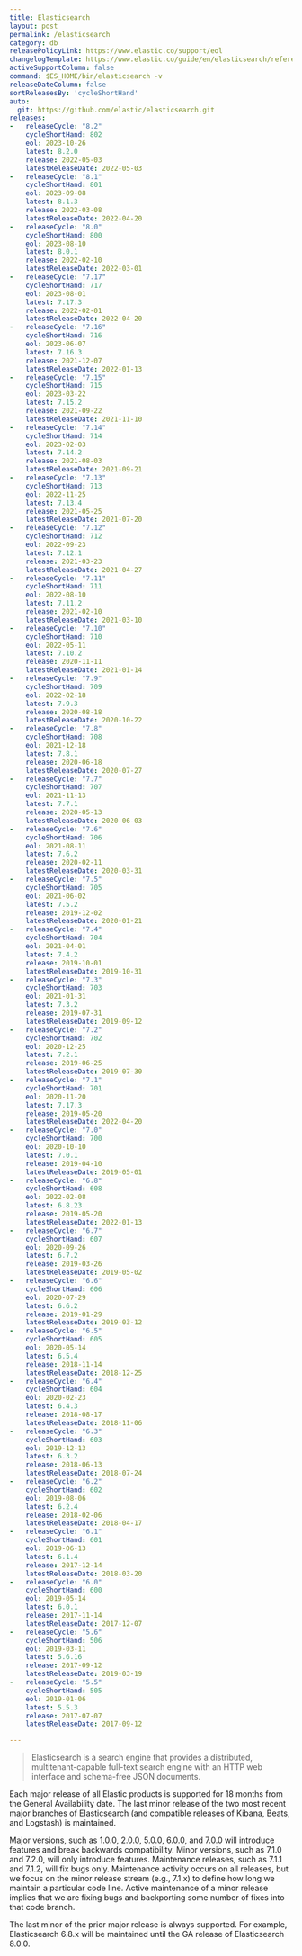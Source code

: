 ```yaml
---
title: Elasticsearch
layout: post
permalink: /elasticsearch
category: db
releasePolicyLink: https://www.elastic.co/support/eol
changelogTemplate: https://www.elastic.co/guide/en/elasticsearch/reference/__RELEASE_CYCLE__/release-notes-__LATEST__.html
activeSupportColumn: false
command: $ES_HOME/bin/elasticsearch -v
releaseDateColumn: false
sortReleasesBy: 'cycleShortHand'
auto:
  git: https://github.com/elastic/elasticsearch.git
releases:
-   releaseCycle: "8.2"
    cycleShortHand: 802
    eol: 2023-10-26
    latest: 8.2.0
    release: 2022-05-03
    latestReleaseDate: 2022-05-03
-   releaseCycle: "8.1"
    cycleShortHand: 801
    eol: 2023-09-08
    latest: 8.1.3
    release: 2022-03-08
    latestReleaseDate: 2022-04-20
-   releaseCycle: "8.0"
    cycleShortHand: 800
    eol: 2023-08-10
    latest: 8.0.1
    release: 2022-02-10
    latestReleaseDate: 2022-03-01
-   releaseCycle: "7.17"
    cycleShortHand: 717
    eol: 2023-08-01
    latest: 7.17.3
    release: 2022-02-01
    latestReleaseDate: 2022-04-20
-   releaseCycle: "7.16"
    cycleShortHand: 716
    eol: 2023-06-07
    latest: 7.16.3
    release: 2021-12-07
    latestReleaseDate: 2022-01-13
-   releaseCycle: "7.15"
    cycleShortHand: 715
    eol: 2023-03-22
    latest: 7.15.2
    release: 2021-09-22
    latestReleaseDate: 2021-11-10
-   releaseCycle: "7.14"
    cycleShortHand: 714
    eol: 2023-02-03
    latest: 7.14.2
    release: 2021-08-03
    latestReleaseDate: 2021-09-21
-   releaseCycle: "7.13"
    cycleShortHand: 713
    eol: 2022-11-25
    latest: 7.13.4
    release: 2021-05-25
    latestReleaseDate: 2021-07-20
-   releaseCycle: "7.12"
    cycleShortHand: 712
    eol: 2022-09-23
    latest: 7.12.1
    release: 2021-03-23
    latestReleaseDate: 2021-04-27
-   releaseCycle: "7.11"
    cycleShortHand: 711
    eol: 2022-08-10
    latest: 7.11.2
    release: 2021-02-10
    latestReleaseDate: 2021-03-10
-   releaseCycle: "7.10"
    cycleShortHand: 710
    eol: 2022-05-11
    latest: 7.10.2
    release: 2020-11-11
    latestReleaseDate: 2021-01-14
-   releaseCycle: "7.9"
    cycleShortHand: 709
    eol: 2022-02-18
    latest: 7.9.3
    release: 2020-08-18
    latestReleaseDate: 2020-10-22
-   releaseCycle: "7.8"
    cycleShortHand: 708
    eol: 2021-12-18
    latest: 7.8.1
    release: 2020-06-18
    latestReleaseDate: 2020-07-27
-   releaseCycle: "7.7"
    cycleShortHand: 707
    eol: 2021-11-13
    latest: 7.7.1
    release: 2020-05-13
    latestReleaseDate: 2020-06-03
-   releaseCycle: "7.6"
    cycleShortHand: 706
    eol: 2021-08-11
    latest: 7.6.2
    release: 2020-02-11
    latestReleaseDate: 2020-03-31
-   releaseCycle: "7.5"
    cycleShortHand: 705
    eol: 2021-06-02
    latest: 7.5.2
    release: 2019-12-02
    latestReleaseDate: 2020-01-21
-   releaseCycle: "7.4"
    cycleShortHand: 704
    eol: 2021-04-01
    latest: 7.4.2
    release: 2019-10-01
    latestReleaseDate: 2019-10-31
-   releaseCycle: "7.3"
    cycleShortHand: 703
    eol: 2021-01-31
    latest: 7.3.2
    release: 2019-07-31
    latestReleaseDate: 2019-09-12
-   releaseCycle: "7.2"
    cycleShortHand: 702
    eol: 2020-12-25
    latest: 7.2.1
    release: 2019-06-25
    latestReleaseDate: 2019-07-30
-   releaseCycle: "7.1"
    cycleShortHand: 701
    eol: 2020-11-20
    latest: 7.17.3
    release: 2019-05-20
    latestReleaseDate: 2022-04-20
-   releaseCycle: "7.0"
    cycleShortHand: 700
    eol: 2020-10-10
    latest: 7.0.1
    release: 2019-04-10
    latestReleaseDate: 2019-05-01
-   releaseCycle: "6.8"
    cycleShortHand: 608
    eol: 2022-02-08
    latest: 6.8.23
    release: 2019-05-20
    latestReleaseDate: 2022-01-13
-   releaseCycle: "6.7"
    cycleShortHand: 607
    eol: 2020-09-26
    latest: 6.7.2
    release: 2019-03-26
    latestReleaseDate: 2019-05-02
-   releaseCycle: "6.6"
    cycleShortHand: 606
    eol: 2020-07-29
    latest: 6.6.2
    release: 2019-01-29
    latestReleaseDate: 2019-03-12
-   releaseCycle: "6.5"
    cycleShortHand: 605
    eol: 2020-05-14
    latest: 6.5.4
    release: 2018-11-14
    latestReleaseDate: 2018-12-25
-   releaseCycle: "6.4"
    cycleShortHand: 604
    eol: 2020-02-23
    latest: 6.4.3
    release: 2018-08-17
    latestReleaseDate: 2018-11-06
-   releaseCycle: "6.3"
    cycleShortHand: 603
    eol: 2019-12-13
    latest: 6.3.2
    release: 2018-06-13
    latestReleaseDate: 2018-07-24
-   releaseCycle: "6.2"
    cycleShortHand: 602
    eol: 2019-08-06
    latest: 6.2.4
    release: 2018-02-06
    latestReleaseDate: 2018-04-17
-   releaseCycle: "6.1"
    cycleShortHand: 601
    eol: 2019-06-13
    latest: 6.1.4
    release: 2017-12-14
    latestReleaseDate: 2018-03-20
-   releaseCycle: "6.0"
    cycleShortHand: 600
    eol: 2019-05-14
    latest: 6.0.1
    release: 2017-11-14
    latestReleaseDate: 2017-12-07
-   releaseCycle: "5.6"
    cycleShortHand: 506
    eol: 2019-03-11
    latest: 5.6.16
    release: 2017-09-12
    latestReleaseDate: 2019-03-19
-   releaseCycle: "5.5"
    cycleShortHand: 505
    eol: 2019-01-06
    latest: 5.5.3
    release: 2017-07-07
    latestReleaseDate: 2017-09-12

---
```


> Elasticsearch is a search engine that provides a distributed, multitenant-capable full-text search engine with an HTTP web interface and schema-free JSON documents.

Each major release of all Elastic products is supported for 18 months from the General Availability date. The last minor release of the two most recent major branches of Elasticsearch (and compatible releases of Kibana, Beats, and Logstash) is maintained.

Major versions, such as 1.0.0, 2.0.0, 5.0.0, 6.0.0, and 7.0.0 will introduce features and break backwards compatibility. Minor versions, such as 7.1.0 and 7.2.0, will only introduce features. Maintenance releases, such as 7.1.1 and 7.1.2, will fix bugs only. Maintenance activity occurs on all releases, but we focus on the minor release stream (e.g., 7.1.x) to define how long we maintain a particular code line. Active maintenance of a minor release implies that we are fixing bugs and backporting some number of fixes into that code branch.

The last minor of the prior major release is always supported. For example, Elasticsearch 6.8.x will be maintained until the GA release of Elasticsearch 8.0.0.
